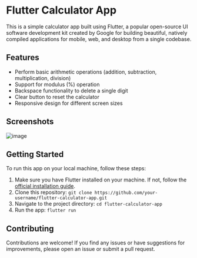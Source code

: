 # Flutter Calculator App

This is a simple calculator app built using Flutter, a popular open-source UI software development kit created by Google for building beautiful, natively compiled applications for mobile, web, and desktop from a single codebase.

## Features

- Perform basic arithmetic operations (addition, subtraction, multiplication, division)
- Support for modulus (%) operation
- Backspace functionality to delete a single digit
- Clear button to reset the calculator
- Responsive design for different screen sizes

## Screenshots
![image](https://github.com/Unknown-Geek/Calculator-App/assets/97742905/d34fa25e-9dd0-422b-8067-1446e7e73560)


## Getting Started

To run this app on your local machine, follow these steps:

1. Make sure you have Flutter installed on your machine. If not, follow the [official installation guide](https://flutter.dev/docs/get-started/install).
2. Clone this repository: `git clone https://github.com/your-username/flutter-calculator-app.git`
3. Navigate to the project directory: `cd flutter-calculator-app`
4. Run the app: `flutter run`

## Contributing

Contributions are welcome! If you find any issues or have suggestions for improvements, please open an issue or submit a pull request.
